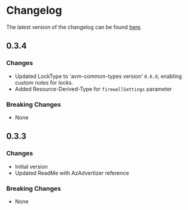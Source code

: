 # Changelog

The latest version of the changelog can be found [here](https://github.com/Azure/bicep-registry-modules/blob/main/avm/res/analysis-services/server/CHANGELOG.md).

## 0.3.4

### Changes

- Updated LockType to 'avm-common-types version' `0.6.0`, enabling custom notes for locks.
- Added Resource-Derived-Type for `firewallSettings` parameter

### Breaking Changes

- None

## 0.3.3

### Changes

- Initial version
- Updated ReadMe with AzAdvertizer reference

### Breaking Changes

- None
